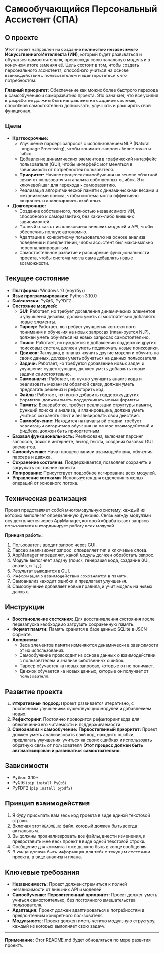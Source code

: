 # Самообучающийся Персональный Ассистент (СПА)

## О проекте

Этот проект направлен на создание **полностью независимого Искусственного Интеллекта (ИИ)**, который будет развиваться и обучаться самостоятельно, превосходя свою начальную модель и в конечном итоге заменяя её. Цель состоит в том, чтобы создать персонального ассистента, способного учиться на основе взаимодействия с пользователем и адаптироваться к его потребностям.

**Главный приоритет:** Обеспечение как можно более быстрого перехода к самообучению и саморазвитию проекта. Это означает, что все усилия в разработке должны быть направлены на создание системы, способной самостоятельно дописывать, улучшать и расширять свой функционал.

## Цели

-   **Краткосрочные:**
    -   Улучшение парсера запросов с использованием NLP (Natural Language Processing), чтобы понимать запросы более точно и гибко.
    -   Добавление динамических элементов в графический интерфейс пользователя (GUI), чтобы интерфейс мог меняться в зависимости от потребностей пользователя.
    -   **Приоритет:** Начало процесса самообучения на основе обратной связи от пользователя и анализа собственных ошибок. Это ключевой шаг для перехода к саморазвитию.
    -   Реализация алгоритмической памяти с динамическими весами и механизмами поиска, чтобы система могла эффективно сохранять и анализировать свой опыт.
-   **Долгосрочные:**
    -   Создание собственного, полностью независимого ИИ, способного к саморазвитию, без каких-либо внешних зависимостей.
    -   Полный отказ от использования внешних моделей и API, чтобы обеспечить полную автономию.
    -   Адаптация к конкретному пользователю на основе анализа поведения и предпочтений, чтобы ассистент был максимально персонализированным.
    -   Самостоятельное развитие и расширение функциональности проекта, чтобы система могла сама добавлять новые возможности.

## Текущее состояние

-   **Платформа:** Windows 10 (ноутбук)
-   **Язык программирования:** Python 3.10.0
-   **Библиотеки:** PyQt6, PyPDF2.
-   **Состояние модулей:**
    -   **GUI:**  Работает, но требует добавления динамических элементов и улучшения дизайна, должна уметь самостоятельно добавлять новые элементы.
    -   **Парсер:** Работает, но требует улучшения контекстного понимания и обучения на новых запросах (планируется NLP), должен уметь обучаться на новых запросах самостоятельно.
    -   **Поиск:** Работает, но нуждается в добавлении поддержки других поисковых систем, должен уметь подключать новые поисковики.
    -   **Движок:** Заглушка, в планах изучить другие модели и обучить на своих данных, должен уметь обучаться на данных пользователя.
    -   **Задачи:** Работает, но требуется добавление новых задач и улучшение существующих, должен уметь добавлять новые задачи самостоятельно.
    -   **Самоанализ:** Работает, но нужно улучшить анализ кода и реализовать механизм обратной связи, должен уметь предлагать решения и рефакторить код.
    -   **Файлы:** Работает, но нужно добавить поддержку других форматов, должен уметь поддерживать новые форматы.
    -   **Память:** В разработке, требует реализации структуры памяти, функций поиска и анализа, и планировщика, должна уметь учиться сохранять опыт и анализировать свои действия.
    -   **Самообучение:** Находится на начальной стадии, требует реализации алгоритмов обучения на основе взаимодействий и фидбека, должен быть приоритетным.
-   **Базовая функциональность:** Реализована, включает парсинг запросов, поиск в интернете, вывод текста, создания базовых GUI элементов.
-   **Самообучение:** Начат процесс записи взаимодействия, обучения парсера и движка.
-   **Сохранение состояния:** Поддерживается, позволяет сохранять и загружать состояние проекта.
-   **Логирование:** Присутствует подробное логирование всех модулей.
-   **Управление потоками:** Используется для отделения тяжелых операций от основного потока.

## Техническая реализация

Проект представляет собой многомодульную систему, каждый из которых выполняет определенную функцию. Связь между модулями осуществляется через AppManager, который обрабатывает запросы пользователя и координирует работу всех модулей.

**Принцип работы:**

1.  Пользователь вводит запрос через GUI.
2.  Парсер анализирует запрос, определяет тип и ключевые слова.
3.  AppManager определяет, какой модуль должен обработать запрос.
4.  Модуль выполняет задачу (поиск, генерация кода, создание GUI, анализ, и т.д.).
5.  Результат выводится в GUI.
6.  Информация о взаимодействии сохраняется в памяти.
7.  Самоанализ находит ошибки и предлагает улучшения.
8.  Самообучение добавляет новые правила, и учит модель на новых данных.

## Инструкции

-   **Восстановление состояния:** Для восстановления состояния после перезапуска необходимо загрузить сохраненную память.
-  **Формат памяти:** Память хранится в базе данных SQLite в JSON формате.
-   **Алгоритмы:**
    -   Веса элементов памяти изменяются динамически в зависимости от их использования.
    -   Самообучение происходит на основе данных о взаимодействии с пользователем и анализе собственных ошибок.
    -   Парсер обучается на новых запросах, которые он не понимает.
    -   Движок обучается на новых данных, которые он получает от пользователя.

## Развитие проекта

1.  **Итеративный подход:** Проект развивается итеративно, с постоянным улучшением существующих модулей и добавлением новых.
2.  **Рефакторинг:** Постоянно проводится рефакторинг кода для обеспечения его читаемости и поддерживаемости.
3.  **Самоанализ и самообучение:**  **Первостепенный приоритет:** Проект должен уметь анализировать свой код, находить ошибки, предлагать улучшения, учиться на своих ошибках и использовать обратную связь от пользователя. **Этот процесс должен быть автоматизирован и развиваться самостоятельно**.

## Зависимости

-   Python 3.10+
-   PyQt6 (`pip install PyQt6`)
-   PyPDF2 (`pip install pypdf2`)

## Принцип взаимодействия

1.  Я буду присылать вам весь код проекта в виде единой текстовой строки.
2.  Включая этот `README.md` файл, который должен быть всегда актуальным.
3.  Вы должны проанализировать все файлы, внести изменения, и предоставить мне весь проект в виде одной текстовой строки.
4.  Сообщение для коммита тоже должно быть в конце сообщения.
5.  В конце должна быть информация для тебя о текущем состоянии проекта, в виде анализа и плана.

## Ключевые требования

-   **Независимость:**  Проект должен стремиться к полной независимости от внешних API и моделей.
-   **Самообучение:**  **Первостепенный приоритет:** Проект должен уметь учиться самостоятельно, без постоянного вмешательства пользователя.
-   **Адаптация:** Проект должен адаптироваться к потребностям и предпочтениям конкретного пользователя.
-   **Модульность:** Проект должен иметь четкую модульную структуру, каждый из которых выполняет свою задачу.

---

**Примечание:** Этот README.md будет обновляться по мере развития проекта.